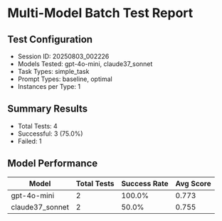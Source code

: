 # Multi-Model Batch Test Report

## Test Configuration
- Session ID: 20250803_002226
- Models Tested: gpt-4o-mini, claude37_sonnet
- Task Types: simple_task
- Prompt Types: baseline, optimal
- Instances per Type: 1

## Summary Results
- Total Tests: 4
- Successful: 3 (75.0%)
- Failed: 1

## Model Performance

| Model | Total Tests | Success Rate | Avg Score |
|-------|-------------|--------------|-----------|
| gpt-4o-mini | 2 | 100.0% | 0.773 |
| claude37_sonnet | 2 | 50.0% | 0.755 |
